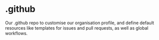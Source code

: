 # .github

Our .github repo to customise our organisation profile, and define default resources like templates for issues and pull requests, as well as global workflows.
